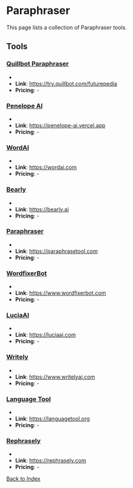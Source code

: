 # Paraphraser

This page lists a collection of Paraphraser tools.

## Tools

### [Quillbot Paraphraser](https://try.quillbot.com/futurepedia)
-
- **Link**: https://try.quillbot.com/futurepedia
- **Pricing**: -

### [Penelope AI](https://penelope-ai.vercel.app)
-
- **Link**: https://penelope-ai.vercel.app
- **Pricing**: -

### [WordAI](https://wordai.com)
-
- **Link**: https://wordai.com
- **Pricing**: -

### [Bearly](https://bearly.ai)
-
- **Link**: https://bearly.ai
- **Pricing**: -

### [Paraphraser](https://paraphrasetool.com)
-
- **Link**: https://paraphrasetool.com
- **Pricing**: -

### [WordfixerBot](https://www.wordfixerbot.com)
-
- **Link**: https://www.wordfixerbot.com
- **Pricing**: -

### [LuciaAI](https://luciaai.com)
-
- **Link**: https://luciaai.com
- **Pricing**: -

### [Writely](https://www.writelyai.com)
-
- **Link**: https://www.writelyai.com
- **Pricing**: -

### [Language Tool](https://languagetool.org)
-
- **Link**: https://languagetool.org
- **Pricing**: -

### [Rephrasely](https://rephrasely.com)
-
- **Link**: https://rephrasely.com
- **Pricing**: -


[Back to Index](README.MD)